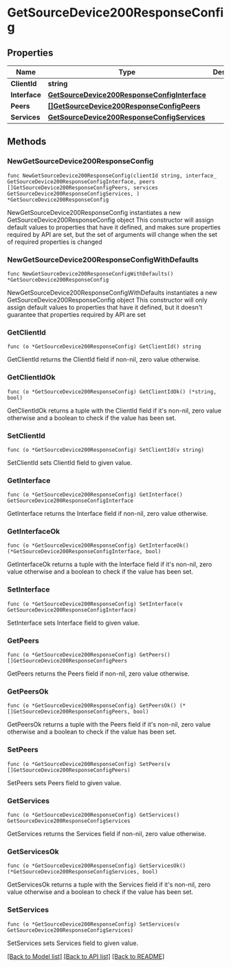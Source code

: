 # GetSourceDevice200ResponseConfig

## Properties

Name | Type | Description | Notes
------------ | ------------- | ------------- | -------------
**ClientId** | **string** |  | 
**Interface** | [**GetSourceDevice200ResponseConfigInterface**](GetSourceDevice_200_Response_config_interface.md) |  | 
**Peers** | [**[]GetSourceDevice200ResponseConfigPeers**](GetSourceDevice200ResponseConfigPeers.md) |  | 
**Services** | [**GetSourceDevice200ResponseConfigServices**](GetSourceDevice_200_Response_config_services.md) |  | 

## Methods

### NewGetSourceDevice200ResponseConfig

`func NewGetSourceDevice200ResponseConfig(clientId string, interface_ GetSourceDevice200ResponseConfigInterface, peers []GetSourceDevice200ResponseConfigPeers, services GetSourceDevice200ResponseConfigServices, ) *GetSourceDevice200ResponseConfig`

NewGetSourceDevice200ResponseConfig instantiates a new GetSourceDevice200ResponseConfig object
This constructor will assign default values to properties that have it defined,
and makes sure properties required by API are set, but the set of arguments
will change when the set of required properties is changed

### NewGetSourceDevice200ResponseConfigWithDefaults

`func NewGetSourceDevice200ResponseConfigWithDefaults() *GetSourceDevice200ResponseConfig`

NewGetSourceDevice200ResponseConfigWithDefaults instantiates a new GetSourceDevice200ResponseConfig object
This constructor will only assign default values to properties that have it defined,
but it doesn't guarantee that properties required by API are set

### GetClientId

`func (o *GetSourceDevice200ResponseConfig) GetClientId() string`

GetClientId returns the ClientId field if non-nil, zero value otherwise.

### GetClientIdOk

`func (o *GetSourceDevice200ResponseConfig) GetClientIdOk() (*string, bool)`

GetClientIdOk returns a tuple with the ClientId field if it's non-nil, zero value otherwise
and a boolean to check if the value has been set.

### SetClientId

`func (o *GetSourceDevice200ResponseConfig) SetClientId(v string)`

SetClientId sets ClientId field to given value.


### GetInterface

`func (o *GetSourceDevice200ResponseConfig) GetInterface() GetSourceDevice200ResponseConfigInterface`

GetInterface returns the Interface field if non-nil, zero value otherwise.

### GetInterfaceOk

`func (o *GetSourceDevice200ResponseConfig) GetInterfaceOk() (*GetSourceDevice200ResponseConfigInterface, bool)`

GetInterfaceOk returns a tuple with the Interface field if it's non-nil, zero value otherwise
and a boolean to check if the value has been set.

### SetInterface

`func (o *GetSourceDevice200ResponseConfig) SetInterface(v GetSourceDevice200ResponseConfigInterface)`

SetInterface sets Interface field to given value.


### GetPeers

`func (o *GetSourceDevice200ResponseConfig) GetPeers() []GetSourceDevice200ResponseConfigPeers`

GetPeers returns the Peers field if non-nil, zero value otherwise.

### GetPeersOk

`func (o *GetSourceDevice200ResponseConfig) GetPeersOk() (*[]GetSourceDevice200ResponseConfigPeers, bool)`

GetPeersOk returns a tuple with the Peers field if it's non-nil, zero value otherwise
and a boolean to check if the value has been set.

### SetPeers

`func (o *GetSourceDevice200ResponseConfig) SetPeers(v []GetSourceDevice200ResponseConfigPeers)`

SetPeers sets Peers field to given value.


### GetServices

`func (o *GetSourceDevice200ResponseConfig) GetServices() GetSourceDevice200ResponseConfigServices`

GetServices returns the Services field if non-nil, zero value otherwise.

### GetServicesOk

`func (o *GetSourceDevice200ResponseConfig) GetServicesOk() (*GetSourceDevice200ResponseConfigServices, bool)`

GetServicesOk returns a tuple with the Services field if it's non-nil, zero value otherwise
and a boolean to check if the value has been set.

### SetServices

`func (o *GetSourceDevice200ResponseConfig) SetServices(v GetSourceDevice200ResponseConfigServices)`

SetServices sets Services field to given value.



[[Back to Model list]](../README.md#documentation-for-models) [[Back to API list]](../README.md#documentation-for-api-endpoints) [[Back to README]](../README.md)


